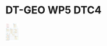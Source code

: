 # DT-GEO WP5 DTC4
<a href="url"><img src="https://raw.githubusercontent.com/profskipulag/.github/main/diagram_full.jpg" align="left" height="50" ></a>
<!--
#![Alt text](diagram_full.jpg?raw=true "Optional Title")

**Here are some ideas to get you started:**

🙋‍♀️ A short introduction - what is your organization all about?
🌈 Contribution guidelines - how can the community get involved?
👩‍💻 Useful resources - where can the community find your docs? Is there anything else the community should know?
🍿 Fun facts - what does your team eat for breakfast?
🧙 Remember, you can do mighty things with the power of [Markdown](https://docs.github.com/github/writing-on-github/getting-started-with-writing-and-formatting-on-github/basic-writing-and-formatting-syntax)
-->
